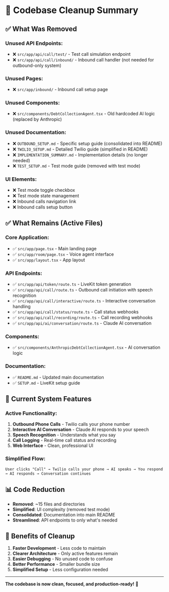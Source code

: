 # 🧹 Codebase Cleanup Summary

## ✅ **What Was Removed**

### **Unused API Endpoints:**
- ❌ `src/app/api/call/test/` - Test call simulation endpoint
- ❌ `src/app/api/call/inbound/` - Inbound call handler (not needed for outbound-only system)

### **Unused Pages:**
- ❌ `src/app/inbound/` - Inbound call setup page

### **Unused Components:**
- ❌ `src/components/DebtCollectionAgent.tsx` - Old hardcoded AI logic (replaced by Anthropic)

### **Unused Documentation:**
- ❌ `OUTBOUND_SETUP.md` - Specific setup guide (consolidated into README)
- ❌ `TWILIO_SETUP.md` - Detailed Twilio guide (simplified in README)
- ❌ `IMPLEMENTATION_SUMMARY.md` - Implementation details (no longer needed)
- ❌ `TEST_SETUP.md` - Test mode guide (removed with test mode)

### **UI Elements:**
- ❌ Test mode toggle checkbox
- ❌ Test mode state management
- ❌ Inbound calls navigation link
- ❌ Inbound calls setup button

## ✅ **What Remains (Active Files)**

### **Core Application:**
- ✅ `src/app/page.tsx` - Main landing page
- ✅ `src/app/room/page.tsx` - Voice agent interface
- ✅ `src/app/layout.tsx` - App layout

### **API Endpoints:**
- ✅ `src/app/api/token/route.ts` - LiveKit token generation
- ✅ `src/app/api/call/route.ts` - Outbound call initiation with speech recognition
- ✅ `src/app/api/call/interactive/route.ts` - Interactive conversation handling
- ✅ `src/app/api/call/status/route.ts` - Call status webhooks
- ✅ `src/app/api/call/recording/route.ts` - Call recording webhooks
- ✅ `src/app/api/ai/conversation/route.ts` - Claude AI conversation

### **Components:**
- ✅ `src/components/AnthropicDebtCollectionAgent.tsx` - AI conversation logic

### **Documentation:**
- ✅ `README.md` - Updated main documentation
- ✅ `SETUP.md` - LiveKit setup guide

## 🎯 **Current System Features**

### **Active Functionality:**
1. **Outbound Phone Calls** - Twilio calls your phone number
2. **Interactive AI Conversation** - Claude AI responds to your speech
3. **Speech Recognition** - Understands what you say
4. **Call Logging** - Real-time call status and recording
5. **Web Interface** - Clean, professional UI

### **Simplified Flow:**
```
User clicks "Call" → Twilio calls your phone → AI speaks → You respond → AI responds → Conversation continues
```

## 📊 **Code Reduction**

- **Removed**: ~15 files and directories
- **Simplified**: UI complexity (removed test mode)
- **Consolidated**: Documentation into main README
- **Streamlined**: API endpoints to only what's needed

## 🚀 **Benefits of Cleanup**

1. **Faster Development** - Less code to maintain
2. **Clearer Architecture** - Only active features remain
3. **Easier Debugging** - No unused code to confuse
4. **Better Performance** - Smaller bundle size
5. **Simplified Setup** - Less configuration needed

---

**The codebase is now clean, focused, and production-ready!** 🎉

